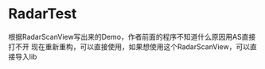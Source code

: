 # RadarTest
根据RadarScanView写出来的Demo，作者前面的程序不知道什么原因用AS直接打不开
现在重新重构，可以直接使用，如果想使用这个RadarScanView，可以直接导入lib
